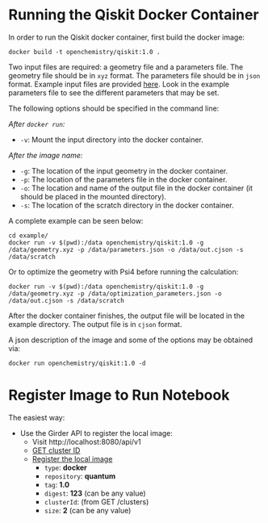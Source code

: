 Running the Qiskit Docker Container
=================================

In order to run the Qiskit docker container, first build the
docker image:

```
docker build -t openchemistry/qiskit:1.0 .
```

Two input files are required: a geometry file and a parameters file.
The geometry file should be in `xyz` format. The parameters file should be in 
`json` format. Example input files are provided [here](example). Look in the 
example parameters file to see the different parameters that may be set.

The following options should be specified in the command line:

*After `docker run`:*
* `-v`: Mount the input directory into the docker container.

*After the image name:*
* `-g`: The location of the input geometry in the docker container.
* `-p`: The location of the parameters file in the docker container.
* `-o`: The location and name of the output file in the docker container
        (it should be placed in the mounted directory).
* `-s`: The location of the scratch directory in the docker container.

A complete example can be seen below:

```
cd example/
docker run -v $(pwd):/data openchemistry/qiskit:1.0 -g /data/geometry.xyz -p /data/parameters.json -o /data/out.cjson -s /data/scratch
```

Or to optimize the geometry with Psi4 before running the calculation:

```
docker run -v $(pwd):/data openchemistry/qiskit:1.0 -g /data/geometry.xyz -p /data/optimization_parameters.json -o /data/out.cjson -s /data/scratch
```

After the docker container finishes, the output file will be located in
the example directory. The output file is in `cjson` format.

A json description of the image and some of the options may be obtained via:
```
docker run openchemistry/qiskit:1.0 -d
```

Register Image to Run Notebook
=================================

The easiest way:
- Use the Girder API to register the local image:
  - Visit http://localhost:8080/api/v1
  - [GET cluster ID](http://localhost:8080/api/v1#!/clusters/clusters_find)
  - [Register the local image](http://localhost:8080/api/v1#!/images/images_create)
    - `type`: <strong>docker</strong>
    - `repository`: <strong>quantum</strong>
    - `tag`: <strong>1.0</strong>
    - `digest`: <strong>123</strong> (can be any value)
    - `clusterId`: (from GET /clusters)
    - `size`: <strong>2</strong> (can be any value)
